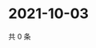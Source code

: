 # 2021-10-03

共 0 条

<!-- BEGIN WEIBO -->
<!-- 最后更新时间 Sun Oct 03 2021 22:11:55 GMT+0800 (China Standard Time) -->

<!-- END WEIBO -->
